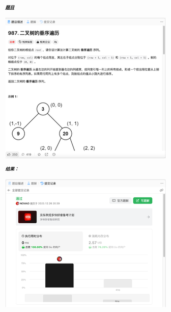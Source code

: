 ##### [题目](https://leetcode.cn/problems/vertical-order-traversal-of-a-binary-tree/description/)
![pic](img.png)
##### 结果：
![pic](result.png)
